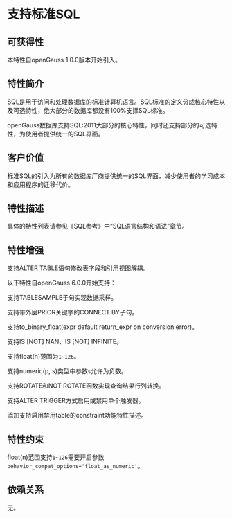 # 支持标准SQL

## 可获得性<a name="section38134078"></a>

本特性自openGauss 1.0.0版本开始引入。

## 特性简介<a name="section7662382"></a>

SQL是用于访问和处理数据库的标准计算机语言。SQL标准的定义分成核心特性以及可选特性，绝大部分的数据库都没有100%支撑SQL标准。

openGauss数据库支持SQL:2011大部分的核心特性，同时还支持部分的可选特性，为使用者提供统一的SQL界面。

## 客户价值<a name="section1852576"></a>

标准SQL的引入为所有的数据库厂商提供统一的SQL界面，减少使用者的学习成本和应用程序的迁移代价。

## 特性描述<a name="section16673190"></a>

具体的特性列表请参见《SQL参考》中“SQL语言结构和语法”章节。

## 特性增强<a name="section15840983"></a>

支持ALTER TABLE语句修改表字段和引用视图解耦。

以下特性自openGauss 6.0.0开始支持：

支持TABLESAMPLE子句实现数据采样。

支持带外层PRIOR关键字的CONNECT BY子句。

支持to_binary_float(expr default return_expr on conversion error)。

支持IS [NOT] NAN、IS [NOT] INFINITE。

支持float(n)范围为`1~126`。

支持numeric(p, s)类型中参数`s`允许为负数。

支持ROTATE和NOT ROTATE函数实现查询结果行列转换。

支持ALTER TRIGGER方式启用或禁用单个触发器。

添加支持启用禁用table的constraint功能特性描述。

## 特性约束<a name="section06531946143616"></a>

float(n)范围支持`1~126`需要开启参数`behavior_compat_options='float_as_numeric'`。

## 依赖关系<a name="section8351126"></a>

无。

